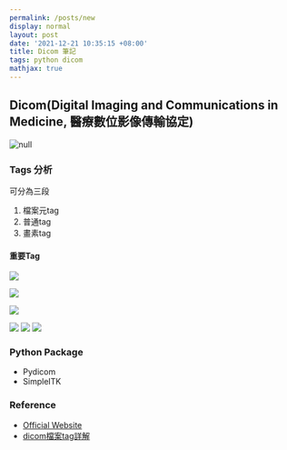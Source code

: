 ```yaml
---
permalink: /posts/new
display: normal
layout: post
date: '2021-12-21 10:35:15 +08:00'
title: Dicom 筆記
tags: python dicom
mathjax: true
---
```

## Dicom(Digital Imaging and Communications in Medicine, 醫療數位影像傳輸協定)

![null](http://i.imgur.com/GpVnCbG.png)

### Tags 分析

可分為三段

1. 檔案元tag
2. 普通tag
3. 畫素tag

#### 重要Tag

![](https://raw.githubusercontent.com/q8977452/q8977452.github.io/master/uploads/patient.png)

![](https://raw.githubusercontent.com/q8977452/q8977452.github.io/master/uploads/study.png)

![](https://raw.githubusercontent.com/q8977452/q8977452.github.io/master/uploads/series.png)

![](https://raw.githubusercontent.com/q8977452/q8977452.github.io/master/uploads/dicom_image_1.png)
![](https://raw.githubusercontent.com/q8977452/q8977452.github.io/master/uploads/dicom_image_2.png)
![](https://raw.githubusercontent.com/q8977452/q8977452.github.io/master/uploads/dicom_image_3.png)

### Python Package
* Pydicom
* SimpleITK

### Reference
* [Official Website](https://www.dicomstandard.org/)
* [dicom檔案tag詳解](https://codertw.com/%E7%A8%8B%E5%BC%8F%E8%AA%9E%E8%A8%80/586575/#outline__1_4_1)
